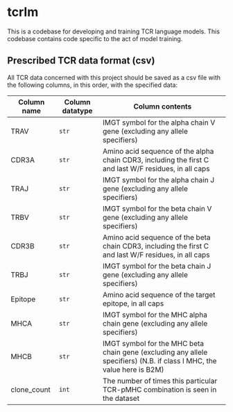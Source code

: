 # tcrlm

This is a codebase for developing and training TCR language models.
This codebase contains code specific to the act of model training.

## Prescribed TCR data format (csv)

All TCR data concerned with this project should be saved as a csv file with
the following columns, in this order, with the specified data:

| Column name | Column datatype | Column contents |
|---|---|---|
|TRAV|`str`|IMGT symbol for the alpha chain V gene (excluding any allele specifiers)|
|CDR3A|`str`|Amino acid sequence of the alpha chain CDR3, including the first C and last W/F residues, in all caps|
|TRAJ|`str`|IMGT symbol for the alpha chain J gene (excluding any allele specifiers)|
|TRBV|`str`|IMGT symbol for the beta chain V gene (excluding any allele specifiers)|
|CDR3B|`str`|Amino acid sequence of the beta chain CDR3, including the first C and last W/F residues, in all caps|
|TRBJ|`str`|IMGT symbol for the beta chain J gene (excluding any allele specifiers)|
|Epitope|`str`|Amino acid sequence of the target epitope, in all caps|
|MHCA|`str`|IMGT symbol for the MHC alpha chain gene (excluding any allele specifiers)|
|MHCB|`str`|IMGT symbol for the MHC beta chain gene (excluding any allele specifiers) (N.B. if class I MHC, the value here is B2M)|
|clone_count|`int`|The number of times this particular TCR-pMHC combination is seen in the dataset|
